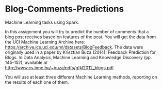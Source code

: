 # Blog-Comments-Predictions
Machine Learning tasks  using Spark.

In this assignment you will try to predict the number of comments that a blog post receives based on features of the post. You will get the data from the UCI Machine Learning Archive here: https://archive.ics.uci.edu/ml/datasets/BlogFeedback. The data were originally used in a paper by Krisztian Buza (2014): Feedback Prediction for Blogs. In Data Analysis, Machine Learning and Knowledge Discovery (pp. 145-152), available at http://www.cs.bme.hu/~buza/pdfs/gfkl2012_blogs.pdf.

You will use at least three different Machine Learning methods, reporting on the results of each one of them.
